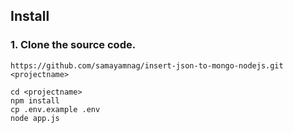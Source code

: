 ## Install

### 1. Clone the source code.

```shell
https://github.com/samayamnag/insert-json-to-mongo-nodejs.git <projectname>

cd <projectname>
npm install
cp .env.example .env
node app.js
```
